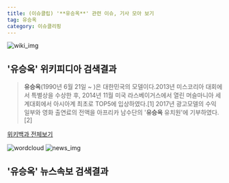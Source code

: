 ```yaml
---
title: (이슈클립) '**유승옥**' 관련 이슈, 기사 모아 보기
tag: 유승옥
category: 이슈클리핑
---
```

![wiki_img](https://user-images.githubusercontent.com/42597476/44503234-41136a80-a6d0-11e8-9071-6fc6418eafe4.png)
## **'**유승옥**'** 위키피디아 검색결과
>**유승옥**(1990년 6월 21일 ~ )은 대한민국의 모델이다.2013년 미스코리아 대회에서 특별상을 수상한 후, 2014년 11월 미국 라스베이거스에서 열린 머슬마니아 세계대회에서 아시아계 최초로 TOP5에 입상하였다.[1] 2017년 광고모델의 수익 일부와 영화 출연료의 전액을 아프리카 남수단의 '**유승옥** 유치원'에 기부하였다.[2]

<a href="https://ko.wikipedia.org/wiki/유승옥" target="_blank">위키백과 전체보기</a>

![wordcloud](https://s3.ap-northeast-2.amazonaws.com/lyrics101-wordcloud/2018-09-16-1537092265.png)
![news_img](https://user-images.githubusercontent.com/42597476/44507050-1206f400-a6e4-11e8-8d98-7ffbfebb353f.png)
## **'**유승옥**'** 뉴스속보 검색결과

